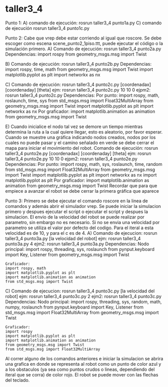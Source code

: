 # taller3_4
Punto 1:
A) comando de ejecución:
rosrun taller3_4 punto1a.py
C) comando de ejecución
rosrun taller3_4 punto1c.py

Punto 2:
Cabe que vrep debe estar corriendo al igual que roscore. Se debe escoger como escena scene_punto2_1piso.ttt, puede ejecutar el código o la simulación primero.
A)
Comando de ejecución:
 	rosrun taller3_4 punto2a.py
Dependencias:
	import rospy 
	from geometry_msgs.msg import Twist

B) 
Comando de ejecución:
 	rosrun taller3_4 punto2b.py
Dependencias:
	import rospy, time, math
	from geometry_msgs.msg import Twist
	import matplotlib.pyplot as plt
	import networkx as nx

C) 
Comando de ejecución:
 	rosrun taller3_4 punto2c.py [coordenadax] [coordenaday] [theta]
	ejm: rosrun taller3_4 punto2c.py 10 10 0
	ejpm2: rosrun taller3_4 punto2c.py
Dependencias:
	Por punto:
	import rospy, math, roslaunch, time, sys
	from std_msgs.msg import Float32MultiArray
	from geometry_msgs.msg import Twist
	import matplotlib.pyplot as plt
	import networkx as nx
	Por graficador:
	import matplotlib.animation as animation
	from geometry_msgs.msg import Twist

E) 
Cuando inicialice el nodo tal vez se demore un tiempo mientras determina la ruta a la cual quiere llegar, esto es aleatorio, por favor esperar.
Cuando se muestre una gráfica indicando nodos creados, nodos por los cuales no puede pasar y el camino señalado en verde se debe cerrar el mapa para iniciar el movimiento del robot.
Comando de ejecución:
 	rosrun taller3_4 punto2e.py [coordenadax] [coordenaday] [theta]
	ejm: rosrun taller3_4 punto2e.py 10 10 0
	ejpm2: rosrun taller3_4 punto2e.py
Dependencias:
	Por punto:
	import rospy, math, sys, roslaunch, time, random
	from std_msgs.msg import Float32MultiArray
	from geometry_msgs.msg import Twist
	import matplotlib.pyplot as plt
	import networkx as nx
	import matplotlib.pyplot as plt
	Por graficador:
	import matplotlib.animation as animation
	from geometry_msgs.msg import Twist
	Recordar que para que empiece a avanzar el robot se debe cerrar la primera gráfica que aparece

Punto 3:
Primero se debe ejecutar el comando roscore en la linea de comandos y además abrir el simulador vrep. Se puede iniciar la simulacion primero y despues ejecutar el script o ejecutar el script y despues la simulacion. El envio de la velocidad del robot se puede realizar por parametro, sin embargo no es necesario. Si no se envia una velocidad por parametro se utiliza el valor por defecto del codigo. Para el iteral a esta velocidad es de 10, y para el c es de 4.
A)
Comando de ejecucion:
	rosrun taller3_4 punto3a.py [la velocidad del robot]
	ejm: rosrun taller3_4 punto3a.py 4
	ejm2: rosrun taller3_4 punto3a.py
Dependencias:
	Nodo principal:
	import rospy, threading, sys, roslaunch
	from pynput.keyboard import Key, Listener
	from geometry_msgs.msg import Twist

	Graficador:
	import rospy, math
	import matplotlib.pyplot as plt
	import matplotlib.animation as animation
	from std_msgs.msg import Twist

C)
Comando de ejecucion:
	rosrun taller3_4 punto3c.py [la velocidad del robot]
	ejm: rosrun taller3_4 punto3c.py 2
	ejm2: rosrun taller3_4 punto3c.py
Dependencias:
	Nodo principal:
	import rospy, threading, sys, random, math, numpy, roslaunch
	from pynput.keyboard import Key, Listener
	from std_msgs.msg import Float32MultiArray
	from geometry_msgs.msg import Twist
	
	Graficador:
	import rospy
	import matplotlib.pyplot as plt
	import matplotlib.animation as animation
	from geometry_msgs.msg import Twist
	from std_msgs.msg import Float32MultiArray

Al correr alguno de los comandos anteriores e iniciar la simulacion se abrira una grafica en donde se representa al robot como un punto de color azul y a los obstaculos (ya sea como puntos crudos o lineas, dependiendo del iteral que se corra) de color rojo. El robot se puede mover con las flechas del teclado.

